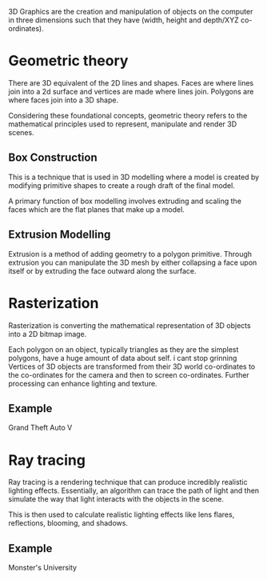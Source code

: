 3D Graphics are the creation and manipulation of objects on the computer in three dimensions such that they have (width, height and depth/XYZ co-ordinates).
# Geometric theory
There are 3D equivalent of the 2D lines and shapes. Faces are where lines join into a 2d surface and vertices are made where lines join. Polygons are where faces join into a 3D shape.

Considering these foundational concepts, geometric theory refers to the mathematical principles used to represent, manipulate and render 3D scenes.
## Box Construction
This is a technique that is used in 3D modelling where a model is created by modifying primitive shapes to create a rough draft of the final model.

A primary function of box modelling involves extruding and scaling the faces which are the flat planes that make up a model.
## Extrusion Modelling
Extrusion is a method of adding geometry to a polygon primitive. Through extrusion you can manipulate the 3D mesh by either collapsing a face upon itself or by extruding the face outward along the surface.
# Rasterization
Rasterization is converting the mathematical representation of 3D objects into a 2D bitmap image. 

Each polygon on an object, typically triangles as they are the simplest polygons, have a huge amount of data about self.
i cant stop grinning
Vertices of 3D objects are transformed from their 3D world co-ordinates to the co-ordinates for the camera and then to screen co-ordinates. Further processing can enhance lighting and texture.
## Example
Grand Theft Auto V
# Ray tracing
Ray tracing is a rendering technique that can produce incredibly realistic lighting effects. Essentially, an algorithm can trace the path of light and then simulate the way that light interacts with the objects in the scene.

This is then used to calculate realistic lighting effects like lens flares, reflections, blooming, and shadows.
## Example
Monster's University
